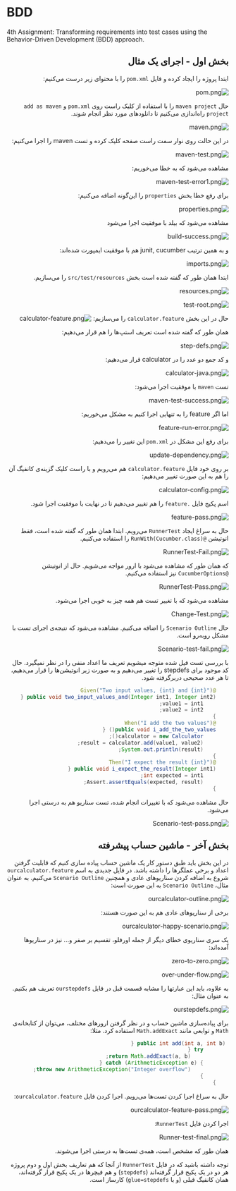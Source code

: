# BDD
4th Assignment: Transforming requirements into test cases using the Behavior-Driven Development (BDD) approach.

<div dir="rtl">

## بخش اول - اجرای یک مثال


ابتدا پروژه را ایجاد کرده و فایل `pom.xml` را با محتوای زیر درست می‌کنیم:

![pom.png](images/pom.png)

حال `maven project`
را با استفاده از کلیک راست روی `pom.xml`
و `add as maven project`
راه‌اندازی می‌کنیم تا دانلود‌های مورد نظر انجام شوند.

![maven.png](images/maven.png)

در این حالت روی نوار سمت راست صفحه کلیک کرده و تست maven را اجرا می‌کنیم:

![maven-test.png](images/maven-test.png)

مشاهده می‌شود که به خطا می‌خوریم:

![maven-test-error1.png](images/maven-test-error1.png)

برای رفع خطا بخش `properties`
را این‌گونه اضافه می‌کنیم:

![properties.png](images/properties.png)

مشاهده می‌شود که بیلد با موفقیت اجرا می‌شود

![build-success.png](images/build-success.png)

و به همین ترتیب junit, cucumber هم با موفقیت ایمپورت شده‌اند:

![imports.png](images/imports.png)


ابتدا همان طور که گفته شده است بخش `src/test/resources` را می‌سازیم.

![resources.png](images/resources.png)

![test-root.png](images/test-root.png)

حال در این بخش `calculator.feature`
را می‌سازیم:
![calculator-feature.png](images/calculator-feature.png)

همان طور که گفته شده است تعریف استپ‌ها را هم قرار می‌دهیم:

![step-defs.png](images/step-defs.png)

و کد جمع دو عدد را در calculator قرار می‌دهیم:

![calculator-java.png](images/calculator-java.png)

تست `maven` با موفقیت اجرا می‌شود:

![maven-test-success.png](images/maven-test-success.png)

اما اگر feature را به تنهایی اجرا کنیم به مشکل می‌خوریم:

![feature-run-error.png](images/feature-run-error.png)

برای رفع این مشکل در `pom.xml` این تغییر را می‌دهیم:

![update-dependency.png](images/update-dependency.png)

بر روی خود فایل `calculator.feature`
هم می‌رویم و با راست کلیک گزینه‌ی کانفیگ آن را هم به این صورت تغییر می‌دهیم:

![calculator-config.png](images/calculator-config.png)

اسم پکیج فایل `.feature` را هم تغییر می‌دهیم تا در نهایت با موفقیت اجرا شود.

![feature-pass.png](images/feature-pass.png)


حال به سراغ ایجاد `RunnerTest` می‌رویم.
ابتدا همان طور که گفته شده است، فقط انوتیشن `@RunWith(Cucumber.class)`
را استفاده می‌کنیم.

![RunnerTest-Fail.png](images/RunnerTest-Fail.png)

که همان طور که مشاهده می‌شود با ارور مواجه می‌شویم.
حال از انوتیشن `@CucumberOptions`
نیز استفاده می‌کنیم.

![RunnerTest-Pass.png](images/RunnerTest-Pass.png)

مشاهده می‌شود که با تغییر تست هم همه چیز به خوبی اجرا می‌شود.

![Change-Test.png](images/Change-Test.png)

حال  `Scenario Outline` را اضافه می‌کنیم. مشاهده می‌شود که نتیجه‌ی اجرای تست با مشکل روبه‌رو است.

![Scenario-test-fail.png](images/Scenario-test-fail.png)

با بررسی تست فیل شده متوجه میشویم تعریف ما اعداد منفی را در نظر نمیگیرد. حال کد موجود برای stepdefs را تغییر می‌دهیم و به صورت زیر انوتیشن‌ها را قرار می‌دهیم، تا هر عدد صحیحی دربرگرفته شود.


```java
    @Given("Two input values, {int} and {int}")
    public void two_input_values_and(Integer int1, Integer int2) {
        value1 = int1;
        value2 = int2;
    }
    @When("I add the two values")
    public void i_add_the_two_values() {
        calculator = new Calculator();
        result = calculator.add(value1, value2);
        System.out.println(result);
    }
    @Then("I expect the result {int}")
    public void i_expect_the_result(Integer int1) {
        int expected = int1;
        Assert.assertEquals(expected, result);
    }
```

حال مشاهده می‌شود که با تغییرات انجام شده، تست سناریو هم به درستی اجرا می‌شود.

![Scenario-test-pass.png](images/Scenario-test-pass.png)


## بخش آخر - ماشین حساب پیشرفته

در این بخش باید طبق دستور کار یک ماشین حساب پیاده سازی کنیم که قابلیت گرفتن اعداد و برخی عملگرها را داشته باشد. در فایل جدیدی به اسم `ourcalculator.feature`
شروع به اضافه کردن سناریوهای عادی و همچنین `Scenario Outline` می‌کنیم. به عنوان مثال، `Scenario Outline` به این صورت است:

![ourcalculator-outline.png](images/ourcalculator-outline.png)

برخی از سناریوهای عادی هم به این صورت هستند:

![ourcalculator-happy-scenario.png](images/ourcalculator-happy-scenario.png)

یک سری سناریوی خطای دیگر از جمله اورفلو، تقسیم بر صفر و... نیز در سناریوها آمده‌اند:

![zero-to-zero.png](images/zero-to-zero.png)


![over-under-flow.png](images/over-under-flow.png)

به علاوه، باید این عبارتها را مشابه قسمت قبل در فایل `ourstepdefs`
تعریف هم بکنیم.
به عنوان مثال:

![ourstepdefs.png](images/ourstepdefs.png)

برای پیاده‌سازی ماشین حساب و در نظر گرفتن ارورهای مختلف، می‌توان از کتابخانه‌ی `Math` و توابعی مانند `Math.addExact`
استفاده کرد.
مثلا:

```java
 public int add(int a, int b) {
        try {
            return Math.addExact(a, b);
        } catch (ArithmeticException e) {
            throw new ArithmeticException("Integer overflow");
        }
    }
```

حال به سراغ اجرا کردن تست‌ها می‌رویم.
اجرا کردن فایل `ourcalculator.feature`:

![ourcalculator-feature-pass.png](images/ourcalculator-feature-pass.png)

اجرا کردن فایل `RunnerTest`:

![Runner-test-final.png](images/Runner-test-final.png)

همان طور که مشخص است، همه‌ی تست‌ها به درستی اجرا می‌شوند.
    
توجه داشته باشید که در فایل `RunnerTest`
از آنجا که هم تعاریف بخش اول و دوم پروژه هر دو در یک پکیج قرار گرفته‌اند (`stepdefs`)
و هم فیچرها در یک پکیج قرار گرفته‌اند،
همان کانفیگ قبلی (و با `glue=stepdefs`)
کارساز است. 

</div>